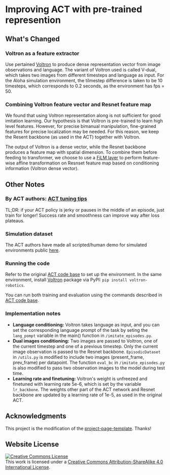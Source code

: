 
# Improving ACT with pre-trained represention

## What's Changed
### Voltron as a feature extractor
Use pertained [Voltron](https://github.com/siddk/voltron-robotics?tab=readme-ov-file) to produce dense representation vector from image observations and language. The variant of Voltron used is called V-dual, which takes two images from different timesteps and language as input. For the Aloha simulation environment, the tilmestep difference is taken to be 10 timesteps, which corresponds to 0.2 seconds, as the environment has fps = 50. 

### Combining Voltron feature vector and Resnet feature map
We found that using Voltron representation along is not sufficient for good imitation learning. Our hypothesis is that Voltron is pre-trained to learn high level features. However, for precise bimanual manipulation, fine-grained features for precise localization may be needed. For this reason, we keep the Resent backbone (as used in the ACT) together with Voltron. 

The output of Voltron is a dense vector, while the Resnet backbone produces a feature map with spatial dimension. To combine them before feeding to transformer, we choose to use a [FiLM layer](https://arxiv.org/pdf/1709.07871) to perform feature-wise affine transformation on Resnset feature map based on conditioning information (Voltron dense vector). 

## Other Notes 
### By ACT authors: [ACT tuning tips](https://docs.google.com/document/d/1FVIZfoALXg_ZkYKaYVh-qOlaXveq5CtvJHXkY25eYhs/edit?usp=sharing)
TL;DR: if your ACT policy is jerky or pauses in the middle of an episode, just train for longer! Success rate and smoothness can improve way after loss plateaus.

### Simulation dataset
The ACT authors have made all scripted/human demo for simulated environments public [here](https://drive.google.com/drive/folders/1gPR03v05S1xiInoVJn7G7VJ9pDCnxq9O?usp=share_link).

### Running the code
Refer to the original [ACT code base](https://github.com/tonyzhaozh/act) to set up the environment. In the same environment, install [Voltron](https://github.com/siddk/voltron-robotics) package via PyPI: `pip install voltron-robotics`. 

You can run both training and evaluation using the commands described in [ACT code base](https://github.com/tonyzhaozh/act).

### Implementation notes
* **Language conditioning:** Voltron takes language as input, and you can set the corresponding language prompt of the task by seting the `lang_pompt` variable in the main() function in `/imitate_episodes.py`. 
* **Dual images conditioning:** Two images are passed to Voltron, one of the current timestep and one of a previous timestep. Only the current image observation is passed to the Resnet backbone. `EpisodicDataset` in `/utils.py` is modified to include two images (present_frame, prev_frame) per datapoint. The function `eval_bc` in `/imitate_episodes.py` is also modified to pass two observation images to the model during test time.
* **Learning rate and finetuning:** Voltron's weight is unfreezed and finetuned with learning rate 5e-6, which is set by the variable `lr_backbone`. The weights other part of the ACT network and Resnet backbone are updated by a learning rate of 1e-5, as used in the original ACT.
 


## Acknowledgments
This project is the modification of the [project-page-template](https://github.com/lin-tianyu/project-page-template). Thanks!

## Website License
<a rel="license" href="http://creativecommons.org/licenses/by-sa/4.0/"><img alt="Creative Commons License" style="border-width:0" src="https://i.creativecommons.org/l/by-sa/4.0/88x31.png" /></a><br />This work is licensed under a <a rel="license" href="http://creativecommons.org/licenses/by-sa/4.0/">Creative Commons Attribution-ShareAlike 4.0 International License</a>.
